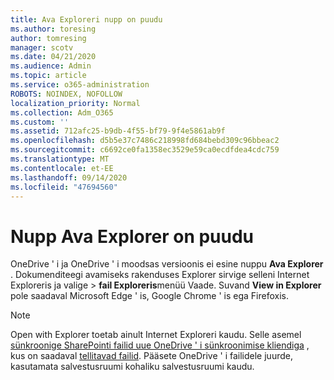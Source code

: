 ```yaml
---
title: Ava Exploreri nupp on puudu
ms.author: toresing
author: tomresing
manager: scotv
ms.date: 04/21/2020
ms.audience: Admin
ms.topic: article
ms.service: o365-administration
ROBOTS: NOINDEX, NOFOLLOW
localization_priority: Normal
ms.collection: Adm_O365
ms.custom: ''
ms.assetid: 712afc25-b9db-4f55-bf79-9f4e5861ab9f
ms.openlocfilehash: d5b5e37c7486c218998fd684bebd309c96bbeac2
ms.sourcegitcommit: c6692ce0fa1358ec3529e59ca0ecdfdea4cdc759
ms.translationtype: MT
ms.contentlocale: et-EE
ms.lasthandoff: 09/14/2020
ms.locfileid: "47694560"
---
```

# <a name="the-open-with-explorer-button-is-missing"></a>Nupp Ava Explorer on puudu

OneDrive ' i ja OneDrive ' i moodsas versioonis ei esine nuppu **Ava Explorer** . Dokumenditeegi avamiseks rakenduses Explorer sirvige selleni Internet Exploreris ja valige \> **fail Exploreris**menüü Vaade. Suvand **View in Explorer** pole saadaval Microsoft Edge ' is, Google Chrome ' is ega Firefoxis. 
  
> [!NOTE]
> Open with Explorer toetab ainult Internet Exploreri kaudu. Selle asemel [sünkroonige SharePointi failid uue OneDrive ' i sünkroonimise kliendiga](https://support.office.com/article/6de9ede8-5b6e-4503-80b2-6190f3354a88.aspx) , kus on saadaval [tellitavad failid](https://support.office.com/article/0e6860d3-d9f3-4971-b321-7092438fb38e.aspx). Pääsete OneDrive ' i failidele juurde, kasutamata salvestusruumi kohaliku salvestusruumi kaudu. 
  

